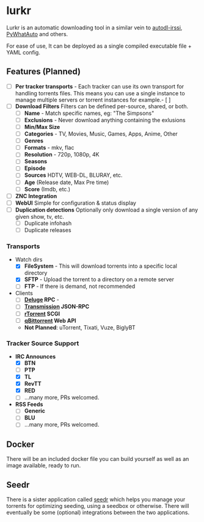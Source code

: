 # lurkr

Lurkr is an automatic downloading tool in a similar vein to [autodl-irssi](https://github.com/autodl-community/autodl-irssi), [PyWhatAuto](https://github.com/jimrollenhagen/pywhatauto) and
others.

For ease of use, It can be deployed as a single compiled executable file + YAML config.


## Features (Planned)

- [ ] **Per tracker transports** - Each tracker can use its own transport for handling torrents files. This means
you can use a single instance to manage multiple servers or torrent instances for example.- [ ]
- [ ] **Download Filters** Filters can be defined per-source, shared, or both. 
    - [ ] **Name** - Match specific names, eg: "The Simpsons"
    - [ ] **Exclusions** - Never download anything containing the exlusions  
    - [ ] **Min/Max Size**
    - [ ] **Categories** - TV, Movies, Music, Games, Apps, Anime, Other
    - [ ] **Genres** 
    - [ ] **Formats** - mkv, flac
    - [ ] **Resolution** - 720p, 1080p, 4K      
    - [ ] **Seasons**
    - [ ] **Episode**
    - [ ] **Sources** HDTV, WEB-DL, BLURAY, etc.  
    - [ ] **Age** (Release date, Max Pre time)
    - [ ] **Score** (Imdb, etc.)
- [ ] **ZNC Integration**
- [ ] **WebUI** Simple  for configuration & status display
- [ ] **Duplication detections** Optionally only download a single version of any given show, tv, etc.
    - [ ] Duplicate infohash
    - [ ] Duplicate releases
### Transports

- Watch dirs
    - [x] **FileSystem** - This will download torrents into a specific local directory
    - [x] **SFTP** - Upload the torrent to a directory on a remote server
    - [ ] **FTP** - If there is demand, not recommended
    
- Clients
    - [ ] **[Deluge](https://deluge-torrent.org/) RPC** - 
    - [ ] **[Transmission](https://transmissionbt.com/) JSON-RPC**
    - [ ] **[rTorrent](https://github.com/rakshasa/rtorrent) SCGI**
    - [ ] **[qBittorrent](https://www.qbittorrent.org/) Web API**
    - **Not Planned**: uTorrent, Tixati, Vuze, BiglyBT
    
### Tracker Source Support

- **IRC Announces**
    - [x] **BTN**
    - [ ] **PTP**
    - [x] **TL**
    - [x] **RevTT**
    - [x] **RED**
    - [ ] ...many more, PRs welcomed.
    
- **RSS Feeds**
    - [ ] **Generic**
    - [ ] **BLU**
    - [ ] ...many more, PRs welcomed.
    
## Docker

There will be an included docker file you can build yourself as well as an image available, ready to run.

## Seedr

There is a sister application called [seedr](https://github.com/leighmacdonald/seedr) which helps you manage your
torrents for optimizing seeding, using a seedbox or otherwise. There will eventually be some (optional) integrations between the
two applications.